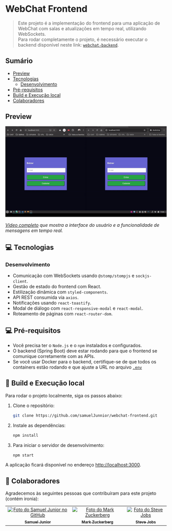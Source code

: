 # WebChat Frontend

> Este projeto é a implementação do frontend para uma aplicação de WebChat com salas e atualizações em tempo real, utilizando WebSockets.  
> Para rodar completamente o projeto, é necessário executar o backend disponível neste link: [`webchat-backend`](https://github.com/samuelJunnior/webchat-backend).

## Sumário

- [Preview](#-preview)
- [Tecnologias](#-tecnologias)
  - [Desenvolvimento](#desenvolvimento)
- [Pré-requisitos](#-pr-requisitos)
- [Build e Execução local](#-build-e-execuo-local)
- [Colaboradores](#-colaboradores)

## Preview

![Preview](public/gif/webchat.gif)

*[Video completo](https://vimeo.com/1018047598) que mostra a interface do usuário e a funcionalidade de mensagens em tempo real.*

## 💻 Tecnologias

### Desenvolvimento

- Comunicação com WebSockets usando `@stomp/stompjs` e `sockjs-client`.
- Gestão de estado do frontend com React.
- Estilização dinâmica com `styled-components`.
- API REST consumida via `axios`.
- Notificações usando `react-toastify`.
- Modal de diálogo com `react-responsive-modal` e `react-modal`.
- Roteamento de páginas com `react-router-dom`.

## 💻 Pré-requisitos

- Você precisa ter o `Node.js` e o `npm` instalados e configurados.
- O backend (Spring Boot) deve estar rodando para que o frontend se comunique corretamente com as APIs.
- Se você usar Docker para o backend, certifique-se de que todos os containers estão rodando e que ajuste a URL no arquivo [`.env`](./.env)

## 🚀 Build e Execução local

Para rodar o projeto localmente, siga os passos abaixo:

1. Clone o repositório:

   ```bash
   git clone https://github.com/samuelJunnior/webchat-frontend.git
   ```

2. Instale as dependências:

   ```bash
   npm install
   ```

3. Para iniciar o servidor de desenvolvimento:
   ```bash
   npm start
   ```

A aplicação ficará disponível no endereço [http://localhost:3000](http://localhost:3000).

## 🤝 Colaboradores

Agradecemos às seguintes pessoas que contribuíram para este projeto (contém ironia):

<table>
  <tr>
    <td align="center">
      <a href="#">
         <img src="https://avatars.githubusercontent.com/u/33516411?v=4" width="100px;" alt="Foto do Samuel Junior no GitHub"/><br>
        <sub>
          <b>Samuel Junior</b>
        </sub>
      </a>
    </td>
    <td align="center">
      <a href="#">
        <img src="https://s2.glbimg.com/FUcw2usZfSTL6yCCGj3L3v3SpJ8=/smart/e.glbimg.com/og/ed/f/original/2019/04/25/zuckerberg_podcast.jpg" width="100px;" alt="Foto do Mark Zuckerberg"/><br>
        <sub>
          <b>Mark Zuckerberg</b>
        </sub>
      </a>
    </td>
    <td align="center">
      <a href="#">
        <img src="https://miro.medium.com/max/360/0*1SkS3mSorArvY9kS.jpg" width="100px;" alt="Foto do Steve Jobs"/><br>
        <sub>
          <b>Steve Jobs</b>
        </sub>
      </a>
    </td>
  </tr>
</table>
